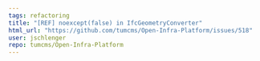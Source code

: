 ```yaml
---
tags: refactoring
title: "[REF] noexcept(false) in IfcGeometryConverter"
html_url: "https://github.com/tumcms/Open-Infra-Platform/issues/518"
user: jschlenger
repo: tumcms/Open-Infra-Platform
---
```


